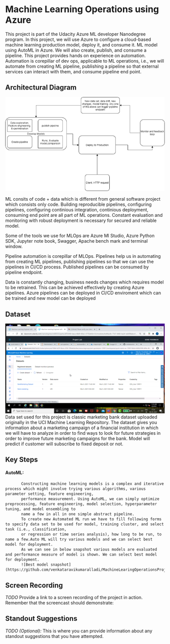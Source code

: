 
# Machine Learning Operations using Azure

This project is part of the Udacity Azure ML developer Nanodegree program. In this project, we will use Azure to configure a cloud-based machine learning production model, deploy it, and consume it. ML model using AutoML in Azure. We will also create, publish, and consume a pipeline. This project provides hands on experience on automation. Automation is corepillar of dev ops, applicable to ML operations, i.e., we will automate from creating ML pipeline, publishing a pipeline so that external services can interact with them, and consume pipeline end point.


## Architectural Diagram
![Machine Learning Dev Ops](https://github.com/venkataravikumaralladi/MachineLearingOperationsProject/blob/master/starter_files/Summary.png)

ML consits of code + data which is different from general software project which consists only code. Building reproducible pipelines, configuring pipelines, configuring continious integration, continious deployment, consuming end point are all part of ML operations. Constant evaluation and monitoring with robust deployment is necessary for secured and reliable model.

Some of the tools we use for MLOps are Azure Ml Studio, Azure Python SDK, Jupyter note book, Swagger, Apache bench mark and terminal window. 

Pipeline automation is corepillar of MLOps. Pipelines help us in automating from creating ML pipelines, publishing pipelines so that we can use the pipelines in CI/CD process.
Published pipelines can be consumed by pipeline endpoint.

Data is constantly changing, business needs changes which requires model to be retrained. This can be achieved effectively by creating Azure pipelines. Azure pipelines can be deployed in CI/CD enviroment which can be trained and new model can be deployed 

## Dataset
![UCI Bank Marketing Azure Snapshot](https://github.com/venkataravikumaralladi/MachineLearingOperationsProject/blob/master/starter_files/RegisteredDataSetsSnapshot.png)
Data set used for this project is classic marketing bank dataset uploaded originally in the UCI Machine Learning Repository. The dataset gives you information about a marketing campaign of a financial institution in which we will have to analyze in order to find ways to look for future strategies in order to improve future marketing campaigns for the bank. Model will predict if customer will subscribe to fixed deposit or not.

## Key Steps

  #### AutoML: 
           Constructing machine learning models is a complex and iterative process which might involve trying various algorithms, various parameter setting, feature engineering,
           performance measurement. Using AutoML, we can simply optimize preprocessing, feature engineering, model selection, hyperparameter tuning, and model ensembling to
           name a few in all in one simple abstract pipeline.
           To create new Automated ML run we have to fill following forms to specify data set to be used for model, training cluster, and select task (i.e., classification,
           or regression or time series analysis), how long to be run, to name a few.Auto ML will try various models and we can select best model for deployment.
           As we can see in below snapshot various models are evaluated and performance measure of model is shown. We can select best model for deployment.
           ![Best model snapshot](https://github.com/venkataravikumaralladi/MachineLearingOperationsProject/blob/master/starter_files/BestAutoMLmodel.png)


## Screen Recording
*TODO* Provide a link to a screen recording of the project in action. Remember that the screencast should demonstrate:

## Standout Suggestions
*TODO (Optional):* This is where you can provide information about any standout suggestions that you have attempted.
